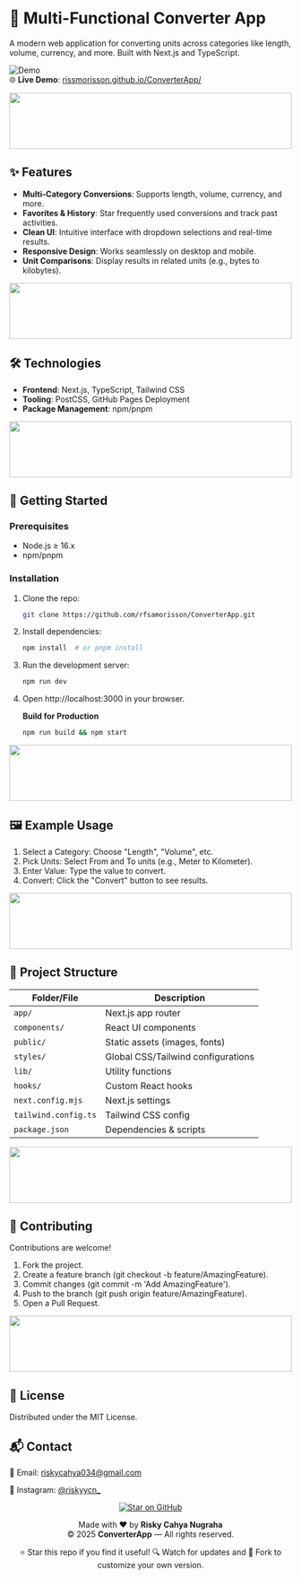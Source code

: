 # 🔄 Multi-Functional Converter App

A modern web application for converting units across categories like length, volume, currency, and more. Built with Next.js and TypeScript.

![Demo](https://img.shields.io/badge/Demo-Live%20Preview-blue?style=flat&logo=vercel)  
🌐 **Live Demo**: [rissmorisson.github.io/ConverterApp/](https://rissmorisson.github.io/ConverterApp/)

<img height="100px" width="100%" src="https://media1.giphy.com/media/v1.Y2lkPTc5MGI3NjExdHh4aDhsMHF6dmI4b3pybWR2bWlhdDJ2dXI0bzBjanAxaDdtZzdzZCZlcD12MV9pbnRlcm5hbF9naWZfYnlfaWQmY3Q9cw/TIj8cbzWYKnE9ul3ab/giphy.gif"  />

## ✨ Features
- **Multi-Category Conversions**: Supports length, volume, currency, and more.
- **Favorites & History**: Star frequently used conversions and track past activities.
- **Clean UI**: Intuitive interface with dropdown selections and real-time results.
- **Responsive Design**: Works seamlessly on desktop and mobile.
- **Unit Comparisons**: Display results in related units (e.g., bytes to kilobytes).

<img height="100px" width="100%" src="https://media1.giphy.com/media/v1.Y2lkPTc5MGI3NjExdHh4aDhsMHF6dmI4b3pybWR2bWlhdDJ2dXI0bzBjanAxaDdtZzdzZCZlcD12MV9pbnRlcm5hbF9naWZfYnlfaWQmY3Q9cw/TIj8cbzWYKnE9ul3ab/giphy.gif"  />

## 🛠 Technologies
- **Frontend**: Next.js, TypeScript, Tailwind CSS
- **Tooling**: PostCSS, GitHub Pages Deployment
- **Package Management**: npm/pnpm

<img height="100px" width="100%" src="https://media1.giphy.com/media/v1.Y2lkPTc5MGI3NjExdHh4aDhsMHF6dmI4b3pybWR2bWlhdDJ2dXI0bzBjanAxaDdtZzdzZCZlcD12MV9pbnRlcm5hbF9naWZfYnlfaWQmY3Q9cw/TIj8cbzWYKnE9ul3ab/giphy.gif"  />

## 🚀 Getting Started

### Prerequisites
- Node.js ≥ 16.x
- npm/pnpm

### Installation
1. Clone the repo:
   ```bash
   git clone https://github.com/rfsamorisson/ConverterApp.git

2. Install dependencies:
   ```bash
   npm install  # or pnpm install

3. Run the development server:
   ```bash
   npm run dev

4. Open http://localhost:3000 in your browser.

    **Build for Production**
    ```bash
    npm run build && npm start


<img height="100px" width="100%" src="https://media1.giphy.com/media/v1.Y2lkPTc5MGI3NjExdHh4aDhsMHF6dmI4b3pybWR2bWlhdDJ2dXI0bzBjanAxaDdtZzdzZCZlcD12MV9pbnRlcm5hbF9naWZfYnlfaWQmY3Q9cw/TIj8cbzWYKnE9ul3ab/giphy.gif"  />

## 🖼 Example Usage
1. Select a Category: Choose "Length", "Volume", etc.
2. Pick Units: Select From and To units (e.g., Meter to Kilometer).
3. Enter Value: Type the value to convert.
4. Convert: Click the "Convert" button to see results.

<img height="100px" width="100%" src="https://media1.giphy.com/media/v1.Y2lkPTc5MGI3NjExdHh4aDhsMHF6dmI4b3pybWR2bWlhdDJ2dXI0bzBjanAxaDdtZzdzZCZlcD12MV9pbnRlcm5hbF9naWZfYnlfaWQmY3Q9cw/TIj8cbzWYKnE9ul3ab/giphy.gif"  />

## 📂 Project Structure

| Folder/File          | Description                          |
|----------------------|--------------------------------------|
| `app/`               | Next.js app router                   |
| `components/`        | React UI components                  |
| `public/`            | Static assets (images, fonts)        |
| `styles/`            | Global CSS/Tailwind configurations   |
| `lib/`               | Utility functions                    |
| `hooks/`             | Custom React hooks                   |
| `next.config.mjs`    | Next.js settings                     |
| `tailwind.config.ts` | Tailwind CSS config                  |
| `package.json`       | Dependencies & scripts               |

<img height="100px" width="100%" src="https://media1.giphy.com/media/v1.Y2lkPTc5MGI3NjExdHh4aDhsMHF6dmI4b3pybWR2bWlhdDJ2dXI0bzBjanAxaDdtZzdzZCZlcD12MV9pbnRlcm5hbF9naWZfYnlfaWQmY3Q9cw/TIj8cbzWYKnE9ul3ab/giphy.gif"  />

## 🤝 Contributing
Contributions are welcome!
1. Fork the project.
2. Create a feature branch (git checkout -b feature/AmazingFeature).
3. Commit changes (git commit -m 'Add AmazingFeature').
4. Push to the branch (git push origin feature/AmazingFeature).
5. Open a Pull Request.

<img height="100px" width="100%" src="https://media1.giphy.com/media/v1.Y2lkPTc5MGI3NjExdHh4aDhsMHF6dmI4b3pybWR2bWlhdDJ2dXI0bzBjanAxaDdtZzdzZCZlcD12MV9pbnRlcm5hbF9naWZfYnlfaWQmY3Q9cw/TIj8cbzWYKnE9ul3ab/giphy.gif"  />

## 📄 License
Distributed under the MIT License.

## 📬 Contact
📧 Email: riskycahya034@gmail.com

📱 Instagram: <a href="https://www.instagram.com/riskyycn_/">@riskyycn_</a>

<p align="center"> <a href="https://github.com/RissMorisson/ConverterApp/stargazers" target="_blank"> <img src="https://img.shields.io/github/stars/RissMorisson/ConverterApp?style=social" alt="Star on GitHub"> </a> </p>
<p align="center"> Made with ❤️ by <strong>Risky Cahya Nugraha</strong><br/> © 2025 <strong>ConverterApp</strong> — All rights reserved. </p>

<p align="center"> ⭐ Star this repo if you find it useful!
🔍 Watch for updates and 🍴 Fork to customize your own version. </p>
